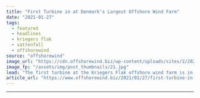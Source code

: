```yaml
---
title: "First Turbine in at Denmark’s Largest Offshore Wind Farm"
date: "2021-01-27"
tags: 
  - featured
  - headlines
  - kriegers flak
  - vattenfall
  - offshorewind
source: "offshorewind"
image_url: "https://cdn.offshorewind.biz/wp-content/uploads/sites/2/2021/01/27162015/First-Turbine-in-at-Denmarks-Largest-Offshore-Wind-Farm.jpg"
image_fp: "/assets/img/post_thumbnails/21.jpg"
lead: "The first turbine at the Kriegers Flak offshore wind farm is in place and"
article_url: "https://www.offshorewind.biz/2021/01/27/first-turbine-in-at-denmarks-largest-offshore-wind-farm/"
---
```


---
